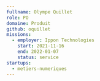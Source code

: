 ```yaml
---
fullname: Olympe Quillet
role: PO
domaine: Produit
github: oquillet
missions:
  - employer: Ippon Technologies
    start: 2021-11-16
    end: 2022-01-07
    status: service
startups:
  - metiers-numeriques
---
```


